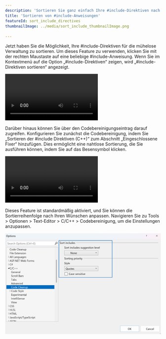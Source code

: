 ```yaml
---
description: 'Sortieren Sie ganz einfach Ihre #include-Direktiven nach Ihren Wünschen.'
title: 'Sortieren von #include-Anweisungen'
featureId: sort_include_directives
thumbnailImage: ../media/sort_include_thumbnailImage.png

---
```



Jetzt haben Sie die Möglichkeit, Ihre #include-Direktiven für die mühelose Verwaltung zu sortieren. Um dieses Feature zu verwenden, klicken Sie mit der rechten Maustaste auf eine beliebige #include-Anweisung. Wenn Sie im Kontextmenü auf die Option „#include-Direktiven“ zeigen, wird „#include-Direktiven sortieren“ angezeigt.

![Sortieren umfasst Kontext](../media/sort_include_context.mp4 "Sortierung umfasst Kontext")

Darüber hinaus können Sie über den Codebereinigungseintrag darauf zugreifen. Konfigurieren Sie zunächst die Codebereinigung, indem Sie „Sortieren der #include Direktiven (C++)“ zum Abschnitt „Eingeschlossene Fixer“ hinzufügen. Dies ermöglicht eine nahtlose Sortierung, die Sie ausführen können, indem Sie auf das Besensymbol klicken.

![Sortierung umfasst Eintrag](../media/sort_include_cleanup.mp4 "Sortierung umfasst Eintrag")

Dieses Feature ist standardmäßig aktiviert, und Sie können die Sortierreihenfolge nach Ihren Wünschen anpassen. Navigieren Sie zu Tools > Optionen > Text-Editor > C/C++ > Codebereinigung, um die Einstellungen anzupassen.

![Sortierung umfasst Einstellung](../media/sort_include_setting.png "Sortierung umfasst Einstellung")
